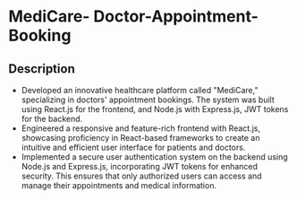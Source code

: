 # MediCare- Doctor-Appointment-Booking

## Description
- Developed an innovative healthcare platform called "MediCare," specializing in doctors' appointment bookings. The system was built using React.js for the frontend, and Node.js with Express.js, JWT tokens for the backend.
- Engineered a responsive and feature-rich frontend with React.js, showcasing proficiency in React-based frameworks to create an intuitive and efficient user interface for patients and doctors.
- Implemented a secure user authentication system on the backend using Node.js and Express.js, incorporating JWT tokens for enhanced security. This ensures that only authorized users can access and manage their appointments and medical information.
